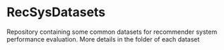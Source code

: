# RecSysDatasets
Repository containing some common datasets for recommender system performance evaluation.
More details in the folder of each dataset
